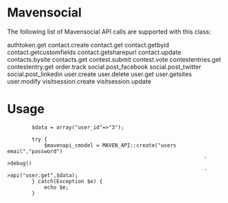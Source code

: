 Mavensocial
===========

The following list of Mavensocial API calls are supported with this class:

authtoken.get
contact.create
contact.get
contact.getbyid
contact.getcustomfields
contact.getsharepurl
contact.update
contacts.bysite
contacts.get
contest.submit
contest.vote
contestentries.get
contestentry.get
order.track
social.post_facebook
social.post_twitter
social.post_linkedin
user.create
user.delete
user.get
user.getsites
user.modify
visitsession.create
visitsession.update

Usage
===========
			$data = array("user_id"=>"3");

			try {
				$mavenapi_cmodel = MAVEN_API::create("users email","password")
																	->debug()
																	->api("user.get",$data);
			} catch(Exception $e) {
				echo $e;
			}

